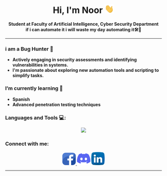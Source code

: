 <h1 align="center">Hi, I'm Noor <img src="https://github.com/ABSphreak/ABSphreak/blob/master/gifs/Hi.gif" width="30px"></h1>

<p align="center">
  <strong>Student at Faculty of Artificial Intelligence, Cyber Security Department</strong>
  <br>
  <strong>if i can automate it i will waste my day automating it🛠️🔄<strong>

</p>

---

###  i am a Bug Hunter 🐞

- Actively engaging in security assessments and identifying vulnerabilities in systems.
- I'm passionate about exploring new automation tools and scripting to simplify tasks.


###  I’m currently learning 🌱
- Spanish
- Advanced penetration testing techniques



###  Languages and Tools 💻:

<p align="center">
    <img src="https://skillicons.dev/icons?i=go,python,bash,linux,md,git,github,vscode,postman,html,css,linux,arduino,mysql,cs" />
</p>

###  Connect with me:
<p align="center">
  <a href="https://www.facebook.com/profile.php?id=100006320867461">
    <img src="https://raw.githubusercontent.com/noorbnhossam/noorbnhossam/main/icons/facebook.png" alt="Facebook" height="40" width="43" />
  </a>
  <span title="Search for noorbnhossam on Discord">
    <img src="https://raw.githubusercontent.com/noorbnhossam/noorbnhossam/main/icons/discord.png" alt="Discord" height="43" width="43" />
  </span>
  <a href="https://www.linkedin.com/in/noorbnhossam/">
    <img src="https://raw.githubusercontent.com/noorbnhossam/noorbnhossam/main/icons/linkedin.png" alt="LinkedIn" height="42" width="43" />
  </a>
</p>

---
